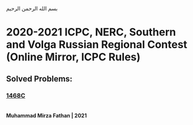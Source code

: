 بسم الله الرحمن الرحيم
<br />
# 2020-2021 ICPC, NERC, Southern and Volga Russian Regional Contest (Online Mirror, ICPC Rules)
## Solved Problems:
### [1468C](https://codeforces.com/problemset/problem/1468/C) <br/><br/>
**Muhammad Mirza Fathan | 2021**
